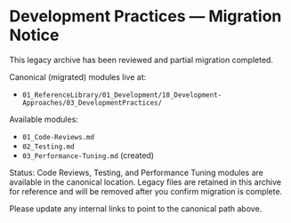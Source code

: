 # Development Practices — Migration Notice

This legacy archive has been reviewed and partial migration completed.

Canonical (migrated) modules live at:

- `01_ReferenceLibrary/01_Development/18_Development-Approaches/03_DevelopmentPractices/`

Available modules:

- `01_Code-Reviews.md`
- `02_Testing.md`
- `03_Performance-Tuning.md` (created)

Status: Code Reviews, Testing, and Performance Tuning modules are available in the canonical location. Legacy files are retained in this archive for reference and will be removed after you confirm migration is complete.

Please update any internal links to point to the canonical path above.
